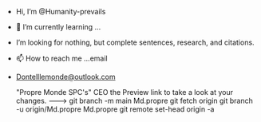 - Hi, I’m @Humanity-prevails
- 🌱 I’m currently learning ...
- I’m looking for nothing, but complete sentences, research, and citations.
- 📫 How to reach me ...email

- Dontelllemonde@outlook.com


   "Propre Monde SPC's" CEO
 the Preview link to take a look at your changes.
--->
git branch -m main Md.propre
git fetch origin
git branch -u origin/Md.propre Md.propre
git remote set-head origin -a
